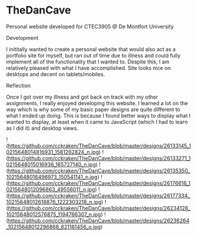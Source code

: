 # TheDanCave
Personal website developed for CTEC3905 @ De Montfort University

Development

I inititally wanted to create a personal website that would also act as a portfolio site for myself, but ran out of time due to illness and could fully implement all of the functionality that I wanted to. Despite this, I am relatively pleased with what I have accomplished. Site looks nice on desktops and decent on tablets/mobiles.

Reflection

Once I got over my illness and got back on track with my other assignments, I really enjoyed developing this website. I learned a lot on the way which is why some of my basic paper designs are quite different to what I ended up doing. This is because I found better ways to display what I wanted to display, at least when it came to JavaScript (which I had to learn as I did it) and desktop views.

!(https://github.com/cckraken/TheDanCave/blob/master/designs/26133145_10215648014816931_1581262824_n.jpg)
!(https://github.com/cckraken/TheDanCave/blob/master/designs/26133271_10215648015016936_165727140_n.jpg)
!(https://github.com/cckraken/TheDanCave/blob/master/designs/26135350_10215648016496973_150541141_n.jpg)
!(https://github.com/cckraken/TheDanCave/blob/master/designs/26176616_10215648012096863_49556011_n.jpg)
!(https://github.com/cckraken/TheDanCave/blob/master/designs/26177334_10215648012616876_1222303218_n.jpg)
!(https://github.com/cckraken/TheDanCave/blob/master/designs/26234128_10215648012576875_1194766307_n.jpg)
!(https://github.com/cckraken/TheDanCave/blob/master/designs/26236264_10215648012296868_621161456_o.jpg)
